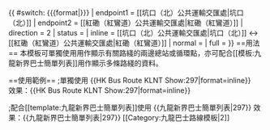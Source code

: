 {{ #switch: {{{format|}}}
  | endpoint1 = [[坑口（北）公共運輸交匯處|坑口（北）]]
  | endpoint2 = [[紅磡（紅鸞道）公共運輸交匯處|紅磡（紅鸞道）]]
  | direction = 2
  | status =
  | inline = [[坑口（北）公共運輸交匯處|坑口（北）]] ↔ [[紅磡（紅鸞道）公共運輸交匯處|紅磡（紅鸞道）]]
  | normal =
  | full =
}}<noinclude>
==用法==
本模板可單獨使用用作顯示有關路綫的兩邊總站或循環點，亦可配合[[模板:九龍新界巴士簡單列表]]用作顯示多條路綫的資料。

==使用範例==
;單獨使用
<nowiki>{{HK Bus Route KLNT Show:297|format=inline}}</nowiki><br>
效果：{{HK Bus Route KLNT Show:297|format=inline}}

;配合[[template:九龍新界巴士簡單列表]]使用
<nowiki>{{九龍新界巴士簡單列表|297}}</nowiki>
效果：{{九龍新界巴士簡單列表|297}}
[[Category:九龍巴士路線模板|2]]</noinclude>